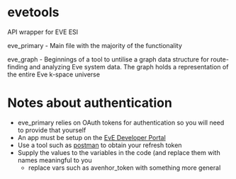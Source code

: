 # evetools
API wrapper for EVE ESI

eve_primary - Main file with the majority of the functionality

eve_graph - Beginnings of a tool to untilise a graph data structure for route-finding and analyzing Eve system data. The graph holds a representation of the entire Eve k-space universe

# Notes about authentication
- eve_primary relies on OAuth tokens for authentication so you will need to provide that yourself
- An app must be setup on the [EvE Developer Portal](https://developers.eveonline.com/)
- Use a tool such as [postman](https://www.getpostman.com/) to obtain your refresh token
- Supply the values to the variables in the code (and replace them with names meaningful to you
  - replace vars such as avenhor_token with something more general
